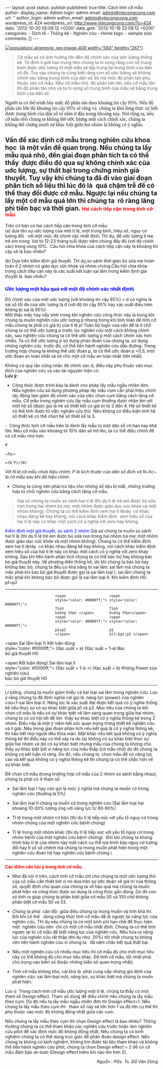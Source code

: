 --- layout: post status: publish published: true title: Cách tính cỡ mẫu
author: display\_name: Admin login: admin email: admin@ytecongcong.com
url: '' author\_login: admin author\_email: admin@ytecongcong.com
wordpress\_id: 424 wordpress\_url: http://www.ytecongcong.com/?p=424
date: '2012-10-20 05:08:12 +0200' date\_gmt: '2012-10-19 22:08:12 +0200'
categories: - Dịch tễ - Thống kê - Nghiên cứu - Home tags: - sample size
comments: \[\] ---

[![](http://www.ytecongcong.com/wp-content/uploads/2012/11/population-300x187.jpg "population"){.alignnone
.wp-image-408 width="580"
height="267"}](http://www.ytecongcong.com/2012/11/phuong-phap-chon-mau-dia-diem-thoi-gian-tls-time-location-sampling/population/)

> Cỡ mẫu sẽ có ảnh hưởng lớn đến độ chính xác của ước lượng thống kê. Từ
> định lí giới hạn trung tâm chúng ta hi vọng rằng con số trung bình
> được ước lượng từ một mẫu sẽ tập trung tại trung bình của dân số đó.
> Tuy vậy chúng ta cũng biết rằng con số ước lượng sẽ không chính xác
> bằng trung bình của dân số đó mà mức độ phân tán phụ thuộc vào cỡ mẫu:
> Nếu cỡ mẫu nhỏ  độ phân tán lớn, nếu cỡ mấu lớn thì độ phân tán nhỏ và
> ta hi vọng số trung bình của mẫu sẽ bằng trung bình của dân số.

<span style="font-size: medium;"><span
style="font-family: Times New Roman;">Người ta có thể trình bày mức độ
phân tán theo khoảng tin cậy 95%. Nếu độ  phân tán lớn thì khoảng tin
cậy 95% sẽ rộng và  chúng ta khó lòng thực sự biết được trung bình của
dân số sẽ nằm ở đâu trong khoảng này. Nói rộng ra, nếu cỡ mẫu nhỏ chúng
ta không thể ước lượng một cách chính xác, chúng ta không thể chứng minh
sự khác biệt giữa hai nhóm là không có ý nghĩa.\
</span></span>

<div>

Vấn đề xác định cỡ mẫu trong nghiên cứu khoa học  là một vấn đề quan
trọng. Nếu chúng ta lấy mẫu quá nhỏ, đến giai đoạn phân tích ta có thể
thấy  được điều đó qua sự không chính xác của uớc lượng, sự thất bại
trong chứng minh giả thuyết. Tuy vậy khi chúng ta đã đi vào giai đoạn
phân tích số liệu thì lúc đó là  quá chậm trễ để có thể thay đổi được cỡ
mẫu. Ngược lại nếu chúng ta lấy một cỡ mẫu quá lớn thì chúng ta  rõ ràng
lãng phì tiền bạc và thời gian.
<span style="font-size: medium;"><span style="color: #ff0000;"><span style="font-family: Arial;">Hai cách tiếp cận trong tính cỡ mẫu </span></span></span>
----------------------------------------------------------------------------------------------------------------------------------------------------------

Trên cơ bản có hai cách tiếp cận trong tính cỡ mẫu:\
(a) dựa tên sự ước lượng của một tỉ lệ, một trung bình, hiệu số, nguy cơ
tương đối   với một mức độ chính xác nhất định. Thí dụ, để ước lượng tỉ
leẹ trẻ em trong  lứa từ 12-23 tháng tuổi được tiêm chủng đầy đủ (với độ
chính xác) trong vòng 10%.  Câu hỏi chìa khóa của cách tiếp cận này là
khoảng tin cậy sẽ là bao nhiêu?

\(b) Dựa trên kiểm định giả thuyết. Thí dụ,so sánh thời gian bú sữa mẹ
hoàn toàn ở 2 nhóm có giáo dục sức khỏe và nhóm chứng.Câu hỏi chìa khóa
trong cách tiếp cận này là xác suất kết luận sai lầm trong kiểm định giả
thuyết là  bao nhiêu?

### <span style="font-size: medium;"><span style="color: #0000ff;">Ước lượng một hậu quả với một độ chính xác nhất định\
</span></span>

Ðộ chính xác của một ước lượng (với khoảng tin cậy 95%) = d có nghĩa là
sai số tối đa của ước lượng là d (với độ tin cậy 95% hay xác suất điều
trên không bị sai là 95%)\
Một thắc mắc hay nẩy sinh trong khi nghiên cứu công thức này là trong
khi chúng ta muốn nghiên cứu ước lượng p nhưng trong khi tính toán để
tính cỡ mẫu chúng ta phải có giá trị của tỉ lệ p! Toàn bộ logic của vấn
đề là ở chỗ chúng ta có thể ước lượng p trước lúc nghiên cứu một cách
không chính xác, sau nghiên cứu chúng ta có thể ước lượng p một cách
chính xác hơn nhiều. Ta có thể ước lượng p sử dụng phán đoán của chúng
ta, sử dụng những nghiên cứu  trước đó, có thể tiến hành nghiên cứu dẫn
đường. Trong trường hợp chúng ta không thể ước đoán p, ta có thể ước
đoán p =0,5, một ước đoán an toàn nhất và sẽ cho một cỡ mẫu an toàn nhất
(lớn nhất).

Không có quy tắc cứng nhắc độ chính xác d, điều này phụ thuộc vào mục
đích của nghiên cứu và vào tài nguyên hiện có.\
**Lưu ý:**

- Công thức được trình bày là dành cho phép lấy mẫu ngẫu nhiên đơn. Nếu
nghiên cứu sử dụng phương pháp lấy mẫu cụm cần phải hiệu chỉnh tác động
làm giảm độ chính xác của việc chọn cụm bằng cách tăng cỡ mẫu. Cỡ mẫu
trong nghiên cứu lấy mẫu cụm thường được nhân lên với một hệ số (được
gọi là hệ số thiết kế) có giá trị từ 2 đến 4. Hệ số thiết kế có thể tính
được từ việc nghiên cứu thử. Nếu không có điều kiện tính hệ số thiết kế
có thể chọn hệ số thiết kế là 3.

-  Công thức tính cỡ mẫu trên là dành lấy mẫu từ một dân số vô hạn hay
khá lớn. Nếu cỡ mẫu vào khoảng từ 10% dân số trở lên, ta có thể điều
chỉnh để có cỡ mẫu nhỏ hơn.

    N

~hc~

    =(N´P)/(N)

*Với N là cỡ mẫu chưa hiệu chỉnh, P là kích thước của dân số đích và
N~hc~ là cỡ mẫu sau khi đã hiệu chỉnh.*

</div>

<div>

- Chúng ta cũng nên phải trù liệu cho những số liệu bị mất, những trường
hợp từ chối nghiên cứư bằng cách tăng cỡ mẫu.

</div>

> <div>
>
> Giả sử chúng ta muốn so sánh hai tỉ lệ (thí dụ tỉ lệ trẻ em được bú
> sữa non trong hai nhóm bà mẹ: một nhóm được giáo dục sức khỏe và một
> nhóm không). Chúng ta có thể kiểm định xem hai tỉ lệnày  có khác nhau
> đáng kể hay không, nói cách khác kiểm định  xem hiệu số của hai tỉ lệ
> này có khác một cách có ý nghĩa với zero hay không.
>
> </div>

<div>

<span style="color: #0000ff;">Kiểm định một giả thuyết, so sánh 2 nhóm
</span>Giả sử chúng ta muốn so sánh hai tỉ lệ (thí dụ tỉ lệ trẻ em được
bú sữa non trong hai nhóm bà mẹ: một nhóm được giáo dục sức khỏe và một
nhóm không). Chúng ta có thể kiểm định xem hai tỉ lệnày  có khác nhau
đáng kể hay không, nói cách khác kiểm định  xem hiệu số của hai tỉ lệ
này có khác một cách có ý nghĩa với zero khay không. Sau khi tiến hành
phân tích chúng ta có thể bác bỏ hay không bác bỏ giả thuyết này. Về
phương diện thống kê, dù khi chúng ta bác bỏ hay không bác bỏ, chúng ta
đều có khả năng bị sai lầm: sai lầm mà chúng ta mắc phải khi bác bỏ giả
thuyết được gọi là sai lầm loại I, sai lầm chúng ta  mắc phải khi không
bác bỏ được gọi là sai lầm loại II.
    Khi kiểm định H0: p1=p2

  ------------------------ ------------------------ ------------------------
                           <span                    <span
                           style="color: #0000ff;"> style="color: #0000ff;">
                           Tình                     Tình
                           huống thực </span>       huống thực</span>
                           <span                    <span
                           style="color: #0000ff;"> style="color: #0000ff;">
                           p1=p2                    p1
                           </span>                  &lt;&gt;p2 </span>

  <span                    Sai lầm loại 1\          Kết luận đúng\
  style="color: #0000ff;"> (Xác suất = a)           (Xác suất = 1-a)
  Bác                                               
  bỏ giả thuyết H0 </span>                          

  <span                    Kết luận đúng\           Sai lầm loại II\
  style="color: #0000ff;"> (Xác suất = 1-b =\       (Xác suất = b)
  Không                    Power của nghiên cứu)    
  bác bỏ giả thuyết H0                              
  </span>                                           
  ------------------------ ------------------------ ------------------------

Lí tưởng, chúng ta muốn giảm thiểu cả hai loại sai lầm trong nghiên cứu.
Lưu ý rằng chúng ta đã định nghĩa cái gọi là  năng lực (power) của
nghiên cứu=1-sai lầm loại II. Năng lực là xác suất đạt được kết quả có ý
nghĩa thống kê nếu thực sự có sự khác biệt giữa p1 và p2. Mục tiêu của
chúng ta khi chọn cỡ mẫu là nếu có sự khác biệt về lâm sàng quan trọng
giữa hai nhóm, chúng ta có cơ hội tốt để tìm  thấy sự khác biệt có ý
nghĩa thống kê trong 2 nhóm. Ðiều này là một ý niệm hết sức quan trọng
trong thiết kế nghiên cứu và lí giải. Nếu trong giai đoạn phân tích nếu
kết quả là có ý nghĩa thống kê, thì hầu hết mọi người đều thỏa mãn. Mặt
khác nếu kết quả không có ý nghĩa thông kê thì điều này có thể xảy ra do
(a) không có sự khác biệt thực sự giữa hai nhóm và (b) có sự khác biệt
nhưng mẫu của chúng ta không cho thấy sự khác biệt bởi vì năng lực của
mẫu thấp (cơ mẫu nhỏ) do đó chúng ta không có kết luận rõ ràng. Do đó,
nếu chúng ta  chọn mẫu để có năng lực cao và kết quả không có ý nghĩa
thống kê thì chúng ta có thể chắc hơn về sự khác biệt.

Ðể chọn cỡ mẫu (trong trường hợp cỡ mẫu của 2 nhóm so sánh bằng nhau),
chúng ta phải có 4 tham số

- Sai lầm loại I hay còn gọi là mức ý nghĩa mà chúng ta muốn có trong
nghiên cứu (thường là 5%)

- Sai lầm loại II chúng ta muốn có trong nghiên cứu (Sai lầm loại hai
khoảng 10-20% tương ứng với năng lực từ 80-90%)

- Tỉ lệ trong một nhóm cơ bản (thí dụ tỉ lệ tiếp xúc với yếu tố nguy cơ
trong nhóm chứng của một nghiên cứu bệnh chứng)

<div>

- Tỉ lệ trong một nhóm khác (thí dụ tỉ lệ tiếp xúc với yếu tố nguy cơ
trong nhóm bệnh của một nghiên cứu bệnh chứng).  Đôi khi chúng ta không
trình bày tỉ lệ của nhóm này một cách cụ thể mà trình bày nguy cơ tương
đối hay tỉ số số chênh mà chúng ta mong muốn phát hiện trong một nghiên
cứu đoàn hệ hay nghiên cứu bệnh chứng.\
****

</div>

<div>

</div>

<div>

**<span style="color: #ff0000;">Các điểm cần lưu ý trong tính cỡ
mẫu</span>**

</div>

- Như đã nói ở trên, cách tính cỡ mẫu chỉ cho chúng ta một ước lượng thô
của cõ mẫu cần thiết bởi vì nó dựa trên sự ước đoán về giá trị của thông
số, quyết định chủ quan của chúng ta về hậu quả mà chúng ta muốn phát
hiện và công thức được sử dụng là công thức gần đúng. Do đó con số tính
ra giúp chúng ta phân biệt giữa cỡ mẫu 50 và 100 chứ không phân biệt cỡ
mẫu 50 và 53.

- Chúng ta phải  cân đối  giữa điều chúng ta mong muốn và tính khả thi.
Ðôi khi có thể   dùng công thức tính cỡ mẫu để đi ngược lại năng lực của
nghiên cứu. Thí dụ nếu chúng ta có một kinh phí hạn chế để thực hiện
một  nghiên cứu nên  chỉ có một cỡ mẫu nhất định. Chúng ta có thể tính
ngược lại từ cỡ mẫu để biết năng lực của nghiên cứu. Nếu hóa ra năng lực
của nghiên cứu rất thấp (thí dụ như  20%) tốt nhất chung ta không nên
tiến hành nghiên cứu vì chúng ta   đã nắm chắc kết quả thất bại.

- Nếu một nghiên cứu có nhiều mục tiêu thì cỡ mẫu đủ cho một mục tiêu
này có thể không đủ cho mục tiêu khác. Ðể tính cỡ mẫu, tốt nhất phải chú
trọng vào biến số (hoặc những biến số quan trọng nhất).

- Tính cỡ mẫu không khó, cái khó là  phải cung cấp những giả định của
nghiên cứu: sai lầm loại một, năng lực, sự khác biệt mà chúng ta muốn
phát hiện.

Lưu ý: Trong cách tính cỡ mẫu ước lượng một tỉ lệ, chúng ta thấy có một
tham số Design effect. Tham số dùng để điều chỉnh nếu chúng ta lấy mẫu
theo cụm. Do đó nếu ta lấy mẫu ngẫu nhiên đơn thì Design effect=1. Nếu
chúng ta lấy mẫu theo cụm thì   tham số này sẽ lớn hơn 1 và độ lớn cụ
thể thì phụ thuộc vào mức độ không đồng nhất giữa các cụm.

Nếu chúng ta lấy mẫu theo cụm thì chọn Design effect là bao nhiêu? Thông
thường chúng ta có thể tham khảo các nghiên cứu trước hoặc làm nghiên
cứu pilot để xác định mức độ không đồng nhất. Nếu chúng ta có kinh
nghiệm chúng ta có thể dùng trực giác để phán đoán design effect. Nếu
chúng ta không có kinh nghiệm, không tìm được tài liệu tham khảo và
không thể tiến hành nghiên cứu pilot, chúng ta chọn Design effect = 2 để
có cỡ mẫu đảm bảo an toàn (Design effect hiếm khi nào lớn hơn 2).

</div>

<div style="text-align: right;">

*Nguồn : PGs. Ts. Đỗ Văn Dũng*

</div>
